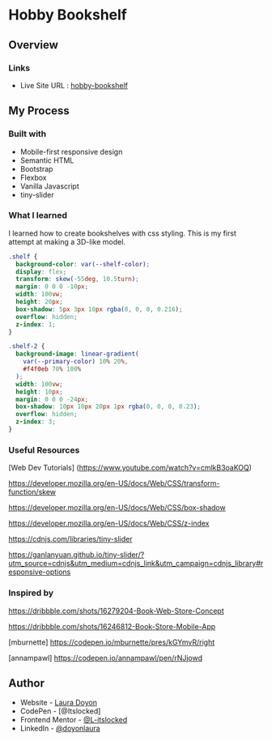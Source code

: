 # Hobby Bookshelf

## Overview

### Links

- Live Site URL : [hobby-bookshelf](https://leafy-duckanoo-a68971.netlify.app/#bestsellers)

## My Process

### Built with

- Mobile-first responsive design
- Semantic HTML
- Bootstrap
- Flexbox
- Vanilla Javascript
- tiny-slider

### What I learned

I learned how to create bookshelves with css styling. This is my first attempt at making a 3D-like model.

```css
.shelf {
  background-color: var(--shelf-color);
  display: flex;
  transform: skew(-55deg, 10.5turn);
  margin: 0 0 0 -10px;
  width: 100vw;
  height: 20px;
  box-shadow: 5px 3px 10px rgba(0, 0, 0, 0.216);
  overflow: hidden;
  z-index: 1;
}

.shelf-2 {
  background-image: linear-gradient(
    var(--primary-color) 10% 20%,
    #f4f0eb 70% 100%
  );
  width: 100vw;
  height: 10px;
  margin: 0 0 0 -24px;
  box-shadow: 10px 10px 20px 1px rgba(0, 0, 0, 0.23);
  overflow: hidden;
  z-index: 3;
}
```

### Useful Resources

[Web Dev Tutorials] (https://www.youtube.com/watch?v=cmlkB3oaKOQ)

https://developer.mozilla.org/en-US/docs/Web/CSS/transform-function/skew

https://developer.mozilla.org/en-US/docs/Web/CSS/box-shadow

https://developer.mozilla.org/en-US/docs/Web/CSS/z-index

https://cdnjs.com/libraries/tiny-slider

https://ganlanyuan.github.io/tiny-slider/?utm_source=cdnjs&utm_medium=cdnjs_link&utm_campaign=cdnjs_library#responsive-options

### Inspired by

https://dribbble.com/shots/16279204-Book-Web-Store-Concept

https://dribbble.com/shots/16246812-Book-Store-Mobile-App

[mburnette] https://codepen.io/mburnette/pres/kGYmvR/right

[annampawl] https://codepen.io/annampawl/pen/rNJjowd

## Author

- Website - [Laura Doyon](https://lauradoyon.netlify.app/)
- CodePen - [@Itslocked]
- Frontend Mentor - [@L-itslocked](https://www.frontendmentor.io/profile//L-itslocked)
- LinkedIn - [@doyonlaura](https://www.linkedin.com/in/doyonlaura)
